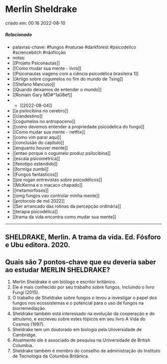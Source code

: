 # Merlin Sheldrake
criado em: 00:16 2022-08-10

##### Relacionado
- palavras-chave: #fungos #naturae #darkforest #psicodelico #sciencebitch #nãoficção 
- notas:
- [[Projeto Psiconautas]]
- [[Como mudar sua mente - livro]] 
- [[Psiconautas viagens com a ciência psicodélica brasileira 1]] 
- [[Artigo sobre cogumelos no fim do mundo de Tsing]] 
- [[Stefano Mancuso]] 
- [[Quando deixamos de entender o mundo]]
- [[Romain Gary MD#^1a08ef]]
- - [[2022-08-04]]
- [[a psilocibina no cerebro]]
- [[clandestino]]
- [[cogumelos no antropoceno]]
- [[como devemos  entender a propriedade psicodelica do fungo]]
- [[Como mudar sua mente - netflix]]
- [[como vim parar aqui]]
- [[conclusão do capítulo]]
- [[enquanto houver mente]]
- [[entao porque o cogumelo produz psilocibina]]
- [[escala psicométrica]]
- [[fenotipo estendido]]
- [[formiga zumbi]]
- [[Fungos fantasticos]]
- [[joe rogan entrevistas sobre psicodélicos]]
- [[McKenna e o macaco chapado]]
- [[metamorfoses]]
- [[omg fungos vao controlar minha mente]]
- [[protocolo de md 2022]]
- [[Ser arrancado das rotinas da percepção ordinária]]
- [[terapia psicodélica]]
- [[trama da vida encontra como mudar sua mente]]
---
 ## SHELDRAKE, Merlin. A trama da vida. Ed. Fósforo e Ubu editora. 2020.

## Quais são 7 pontos-chave que eu deveria saber ao estudar MERLIN SHELDRAKE?

1. Merlin Sheldrake é um biólogo e escritor britânico.
2. Ele é mais conhecido por seu trabalho sobre fungos, incluindo o livro Fungi (2015).
3. O trabalho de Sheldrake sobre fungos o levou a investigar o papel dos fungos nos ecossistemas e o potencial para o uso de fungos na biorremediação.
4. Sheldrake também está interessado na evolução da cooperação e do altruísmo, e escreveu sobre estes tópicos em seu livro A Vida do Cosmos (1997).
5. Sheldrake tem um doutorado em biologia pela Universidade de Cambridge.
6. Atualmente ele é associado de pesquisa na Universidade de British Columbia.
7. Sheldrake também é membro do conselho de administração do Instituto de Tecnologia da Columbia Britânica.